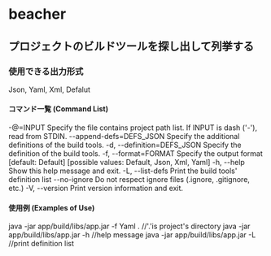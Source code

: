 # beacher

## プロジェクトのビルドツールを探し出して列挙する


### 使用できる出力形式
Json, Yaml, Xml, Defalut

#### コマンド一覧 (Command List)
  -@=INPUT              Specify the file contains project path list. If INPUT
                          is dash ('-'), read from STDIN.
      --append-defs=DEFS_JSON
                        Specify the additional definitions of the build tools.
  -d, --definition=DEFS_JSON
                        Specify the definition of the build tools.
  -f, --format=FORMAT   Specify the output format [default: Default] [possible
                          values: Default, Json, Xml, Yaml]
  -h, --help            Show this help message and exit.
  -L, --list-defs       Print the build tools' definition list
      --no-ignore       Do not respect ignore files (.ignore, .gitignore, etc.)
  -V, --version         Print version information and exit.

#### 使用例 (Examples of Use)
java -jar app/build/libs/app.jar -f Yaml .  //'.'is project's directory
java -jar app/build/libs/app.jar -h  //help message
java -jar app/build/libs/app.jar -L  //print definition list
